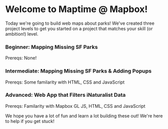 # Welcome to Maptime @ Mapbox!

Today we're going to build web maps about parks! We've created three project levels to get you started on a project that matches your skill (or ambition!) level.

### Beginner: Mapping Missing SF Parks
Prereqs: None!

### Intermediate: Mapping Missing SF Parks & Adding Popups
Prereqs: Some familarity with HTML, CSS and JavaScript

### Advanced: Web App that Filters iNaturalist Data
Prereqs: Familarity with Mapbox GL JS, HTML, CSS and JavaScript

We hope you have a lot of fun and learn a lot building these out! We're here to help if you get stuck!